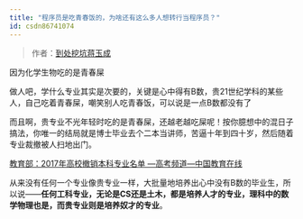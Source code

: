 ```yaml
---
title: "程序员是吃青春饭的，为啥还有这么多人想转行当程序员？"
id: csdn86741074
---
```


> 作者：[到处挖坑蒋玉成](https://www.zhihu.com/question/56604024/answer/273549780)

因为化学生物吃的是青春屎

做人吧，学什么专业其实是次要的，关键是心中得有B数，贵21世纪学科的某些人，自己吃着青春屎，嘲笑别人吃青春饭，可以说是一点B数都没有了

而且啊，贵专业不光年轻时吃的是青春屎，还越老越吃屎呢！按你臆想中的混日子搞法，你唯一的结局就是博士毕业去个二本当讲师，苦逼十年到四十岁，然后随着专业裁撤被人扫地出门。

[教育部：2017年高校撤销本科专业名单 ―高考频道―中国教育在线](//link.zhihu.com/?target=http%3A//zhuanye.eol.cn/biangeng/201703/t20170321_1499807.shtml)

从来没有任何一个专业像贵专业一样，大批量地培养出心中没有B数的毕业生，所以说——**任何工科专业，无论是CS还是土木，都是培养人才的专业，理科中的数学物理也是，而贵专业则是培养奴才的专业**。